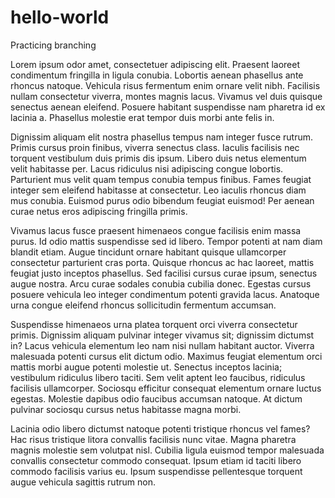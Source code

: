 # hello-world

Practicing branching

Lorem ipsum odor amet, consectetuer adipiscing elit. Praesent laoreet condimentum fringilla in ligula conubia. Lobortis aenean phasellus ante rhoncus natoque. Vehicula risus fermentum enim ornare velit nibh. Facilisis nullam consectetur viverra, montes magnis lacus. Vivamus vel duis quisque senectus aenean eleifend. Posuere habitant suspendisse nam pharetra id ex lacinia a. Phasellus molestie erat tempor duis morbi ante felis in.

Dignissim aliquam elit nostra phasellus tempus nam integer fusce rutrum. Primis cursus proin finibus, viverra senectus class. Iaculis facilisis nec torquent vestibulum duis primis dis ipsum. Libero duis netus elementum velit habitasse per. Lacus ridiculus nisi adipiscing congue lobortis. Parturient mus velit quam tempus conubia tempus finibus. Fames feugiat integer sem eleifend habitasse at consectetur. Leo iaculis rhoncus diam mus conubia. Euismod purus odio bibendum feugiat euismod! Per aenean curae netus eros adipiscing fringilla primis.

Vivamus lacus fusce praesent himenaeos congue facilisis enim massa purus. Id odio mattis suspendisse sed id libero. Tempor potenti at nam diam blandit etiam. Augue tincidunt ornare habitant quisque ullamcorper consectetur parturient cras porta. Quisque rhoncus ac hac laoreet, mattis feugiat justo inceptos phasellus. Sed facilisi cursus curae ipsum, senectus augue nostra. Arcu curae sodales conubia cubilia donec. Egestas cursus posuere vehicula leo integer condimentum potenti gravida lacus. Anatoque urna congue eleifend rhoncus sollicitudin fermentum accumsan.

Suspendisse himenaeos urna platea torquent orci viverra consectetur primis. Dignissim aliquam pulvinar integer vivamus sit; dignissim dictumst in? Lacus vehicula elementum leo nam nisi nullam habitant auctor. Viverra malesuada potenti cursus elit dictum odio. Maximus feugiat elementum orci mattis morbi augue potenti molestie ut. Senectus inceptos lacinia; vestibulum ridiculus libero taciti. Sem velit aptent leo faucibus, ridiculus facilisis ullamcorper. Sociosqu efficitur consequat elementum ornare luctus egestas. Molestie dapibus odio faucibus accumsan natoque. At dictum pulvinar sociosqu cursus netus habitasse magna morbi.

Lacinia odio libero dictumst natoque potenti tristique rhoncus vel fames? Hac risus tristique litora convallis facilisis nunc vitae. Magna pharetra magnis molestie sem volutpat nisl. Cubilia ligula euismod tempor malesuada convallis consectetur commodo consequat. Ipsum etiam id taciti libero commodo facilisis varius eu. Ipsum suspendisse pellentesque torquent augue vehicula sagittis rutrum non.